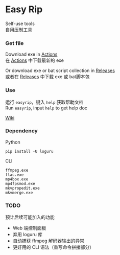 # Easy Rip

Self-use tools  
自用压制工具

### Get file

Download exe in [Actions](https://github.com/op200/EasyRip/actions)  
在 [Actions](https://github.com/op200/EasyRip/actions) 中下载最新的 exe

Or download exe or bat script collection in [Releases](https://github.com/op200/EasyRip/releases)  
或者在 [Releases](https://github.com/op200/EasyRip/releases) 中下载 exe 或 bat脚本包

### Use

运行 `easyrip`，键入 `help` 获取帮助文档  
Run `easyrip`, input `help` to get help doc

[Wiki](https://github.com/op200/EasyRip/wiki)

### Dependency

Python
```
pip install -U loguru
```

CLI
```
ffmpeg.exe
flac.exe
mp4box.exe
mp4fpsmod.exe
mkvpropedit.exe
mkvmerge.exe
```

### TODO

预计后续可能加入的功能

* Web 端控制面板
* 弃用 loguru 库
* 自动捕获 ffmpeg 解码器输出的异常
* 更好用的 CLI 语法（重写命令拼接部分）
